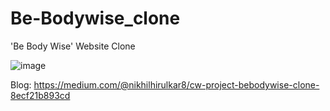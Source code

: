 # Be-Bodywise_clone
'Be Body Wise' Website Clone

![image](https://user-images.githubusercontent.com/97525857/171800192-93fbf7ec-5cba-4583-adcb-4b487c6d6def.png)


Blog:
https://medium.com/@nikhilhirulkar8/cw-project-bebodywise-clone-8ecf21b893cd
